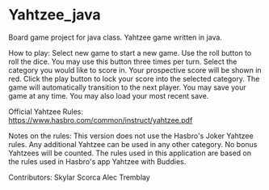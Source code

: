 # Yahtzee_java

Board game project for java class. Yahtzee game written in java.

How to play:
Select new game to start a new game.
Use the roll button to roll the dice. You may use this button three times per turn.
Select the category you would like to score in. Your prospective score will be shown in red.
Click the play button to lock your score into the selected category.
The game will automatically transition to the next player.
You may save your game at any time. You may also load your most recent save.

Official Yahtzee Rules:
https://www.hasbro.com/common/instruct/yahtzee.pdf

Notes on the rules:
This version does not use the Hasbro's Joker Yahtzee rules. 
Any additional Yahtzee can be used in any other category. 
No bonus Yahtzees will be counted. 
The rules used in this application are based on the rules used in Hasbro's app Yahtzee with Buddies.

Contributors:
Skylar Scorca
Alec Tremblay
